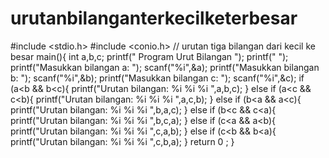 urutanbilanganterkecilketerbesar
================================

#include &lt;stdio.h> #include &lt;conio.h> // urutan tiga bilangan dari kecil ke besar main(){                  int a,b,c;                  printf(" Program Urut Bilangan
");                  printf("
");                  printf("Masukkan bilangan a: ");                  scanf("%i",&amp;a);                  printf("Masukkan bilangan b: ");                  scanf("%i",&amp;b);                  printf("Masukkan bilangan c: ");                  scanf("%i",&amp;c);                  if (a&lt;b &amp;&amp; b&lt;c){                  printf("Urutan bilangan: %i %i %i
",a,b,c);                  }                  else if (a&lt;c &amp;&amp; c&lt;b){                              printf("Urutan bilangan: %i %i %i
",a,c,b);                  }                  else if (b&lt;a &amp;&amp; a&lt;c){                              printf("Urutan bilangan: %i %i %i
",b,a,c);                  }                  else if (b&lt;c &amp;&amp; c&lt;a){                              printf("Urutan bilangan: %i %i %i
",b,c,a);                  }                  else if (c&lt;a &amp;&amp; a&lt;b){                              printf("Urutan bilangan: %i %i %i
",c,a,b);                  }                  else if (c&lt;b &amp;&amp; b&lt;a){                              printf("Urutan bilangan: %i %i %i
",c,b,a);                  }                  return 0 ; }
